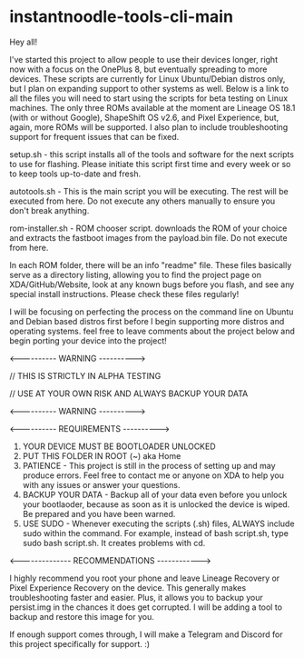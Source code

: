 # instantnoodle-tools-cli-main

Hey all!

I've started this project to allow people to use their devices longer, right now with a focus on the OnePlus 8, but eventually spreading to more devices. 
These scripts are currently for Linux Ubuntu/Debian distros only, but I plan on expanding support to other systems as well.
Below is a link to all the files you will need to start using the scripts for beta testing on Linux machines. The only three ROMs available at the moment 
are Lineage OS 18.1 (with or without Google), ShapeShift OS v2.6, and Pixel Experience, but, again, more ROMs will be supported. I also plan to include troubleshooting support for frequent issues 
that can be fixed.

setup.sh - this script installs all of the tools and software for the next scripts to use for flashing. Please initiate this script first time and every week or so to keep tools up-to-date and fresh.

autotools.sh - This is the main script you will be executing. The rest will be executed from here. Do not execute any others manually to ensure you don't break anything. 

rom-installer.sh - ROM chooser script. downloads the ROM of your choice and extracts the fastboot images from the payload.bin file. Do not execute from here. 

In each ROM folder, there will be an info "readme" file. These files basically serve as a directory listing, allowing you to find the project page on XDA/GitHub/Website, look at any known bugs before you flash, and see any special install instructions. Please check these files regularly!

I will be focusing on perfecting the process on the command line on Ubuntu and Debian based distros first before I begin supporting more distros and operating systems. feel free to leave comments about the project below and begin porting your device into the project!

<---------- WARNING ----------> 

// THIS IS STRICTLY IN ALPHA TESTING 

// USE AT YOUR OWN RISK AND ALWAYS BACKUP YOUR DATA

<---------- WARNING ---------->

<---------- REQUIREMENTS ---------->
1. YOUR DEVICE MUST BE BOOTLOADER UNLOCKED
2. PUT THIS FOLDER IN ROOT (~) aka Home
3. PATIENCE - This project is still in the process of setting up and may produce errors. Feel free to contact me or anyone on XDA to help you with any issues or answer your questions.
4. BACKUP YOUR DATA - Backup all of your data even before you unlock your bootlaoder, because as soon as it is unlocked the device is wiped. Be prepared and you have been warned.
5. USE SUDO - Whenever executing the scripts (.sh) files, ALWAYS include sudo within the command. For example, instead of bash script.sh, type sudo bash script.sh. It creates problems with cd.

<-------------- RECOMMENDATIONS ------------>

I highly recommend you root your phone and leave Lineage Recovery or Pixel Experience Recovery on the device. This generally makes troubleshooting faster and easier. Plus, it allows you to backup your persist.img in the chances it does get corrupted. I will be adding a tool to backup and restore this image for you. 

If enough support comes through, I will make a Telegram and Discord for this project specifically for support. :)
